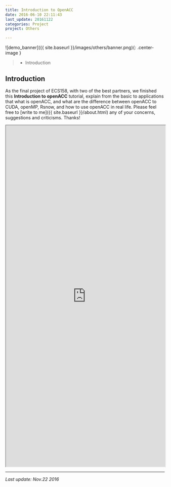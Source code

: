 ```yaml
---
title: Introduction to OpenACC
date: 2016-06-10 22:11:43
last_update: 20161122
categories: Project
project: Others

---
```


![demo_banner]({{ site.baseurl }}/images/others/banner.png){: .center-image }

>* Introduction


## Introduction
As the final project of ECS158, with two of the best partners, we finished this **Introduction to openACC** tutorial, explain from the basic to applications that what is openACC, and what are the difference between openACC to CUDA, openMP, Rsnow, and how to use openACC in real life. Please feel free to [write to me]({{ site.baseurl }}/about.html) any of your concerns, suggestions and criticisms. Thanks!

<iframe src="https://drive.google.com/file/d/0BwNgzpaDUeYWVGRqSjJNbi1GSlk/preview" width="100%" height="1080"></iframe>

---
*Last update: Nov.22 2016*  